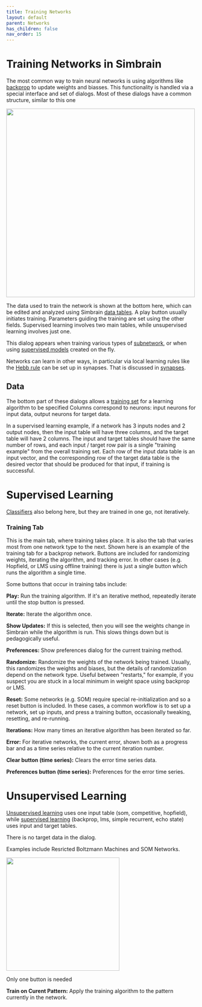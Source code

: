 ```yaml
---
title: Training Networks
layout: default
parent: Networks
has_children: false
nav_order: 15
---
```


# Training Networks in Simbrain

The most common way to train neural networks is using algorithms like [backprop](https://en.wikipedia.org/wiki/Backpropagation) to update weights and biasses. This functionality is handled via a special interface and set of dialogs. Most of these dialogs have a common structure, similar to this one

<img src="/assets/images/trainingDialog.png" style="width:500px;"/>

The data used to train the network is shown at the bottom here, which can be edited and analyzed using Simbrain [data tables](/docs/utilities/tables). A play button usually initiates training. Parameters guiding the training are set using the other fields. Supervised learning involves two main tables, while unsupervised learning involves just one. 

This dialog appears when training various types of [subnetwork](/docs/network/subnetwork), or when using [supervised models](/docs/network/supervisedModels) created on the fly. 

Networks can learn in other ways, in particular via local learning rules like the [Hebb rule](https://en.wikipedia.org/wiki/Hebbian_theory) can be set up in synapses. That is discussed in [synapses](synapses/). 


## Data

The bottom part of these dialogs allows a [training set](https://en.wikipedia.org/wiki/Test_set) for a learning algorithm to be specified Columns correspond to neurons: input neurons for input data, output neurons for target data. 

In a supervised learning example, if a network has 3 inputs nodes and 2 output nodes, then the input table will have three columns, and the target table will have 2 columns. The input and target tables should have the same number of rows, and each input / target row pair is a single "training example" from the overall training set. Each row of the input data table is an input vector, and the corresponding row of the target data table is the desired vector that should be produced for that input, if training is successful.

# Supervised Learning

[Classifiers](docs/network/subnetworks/classifier) also belong here, but they are trained in one go, not iteratively.

### Training Tab

This is the main tab, where training takes place. It is also the tab that varies most from one network type to the next. Shown here is an example of the training tab for a backprop network. Buttons are included for randomizing weights, iterating the algorithm, and tracking error. In other cases (e.g. Hopfield, or LMS using offline training) there is just a single button which runs the algorithm a single time.

Some buttons that occur in training tabs include:

 **Play:** Run the training algorithm. If it's an iterative method, repeatedly iterate until the stop button is pressed.

 **Iterate:** Iterate the algorithm once.

 **Show Updates:** If this is selected, then you will see the weights change in Simbrain while the algorithm is run. This slows things down but is pedagogically useful.

 **Preferences:** Show preferences dialog for the current training method.

 **Randomize:** Randomize the weights of the network being trained. Usually, this randomizes the weights and biases, but the details of randomization depend on the network type. Useful between "restarts," for example, if you suspect you are stuck in a local minimum in weight space using backprop or LMS.

 **Reset:** Some networks (e.g. SOM) require special re-initialization and so a reset button is included. In these cases, a common workflow is to set up a network, set up inputs, and press a training button, occasionally tweaking, resetting, and re-running.

 **Iterations:** How many times an iterative algorithm has been iterated so far.

 **Error:** For iterative networks, the current error, shown both as a progress bar and as a time series relative to the current iteration number.

 **Clear button (time series):** Clears the error time series data.

 **Preferences button (time series):** Preferences for the error time series.

# Unsupervised Learning

[Unsupervised learning](https://en.wikipedia.org/wiki/Unsupervised_learning) uses one input table (som, competitive, hopfield), while [supervised learning](https://en.wikipedia.org/wiki/Supervised_learning) (backprop, lms, simple recurrent, echo state) uses input and target tables.

There is no target data in the dialog.

Examples include Resricted Boltzmann Machines and SOM Networks.

<img src="/assets/images/unsupervisedTrainingDialog.png" style="width:300px;"/>

Only one button is needed

**Train on Curent Pattern:** Apply the training algorithm to the pattern currently in the network.


<!-- For example, suppose we want to train a network to compute the classic exclusive-or or XOR function, via these associations:

 0,0 → 0  
 1,0 → 1  
 0,1 → 1  
 1,1 → 0

To do this, we need to set the input and training tables as follows:

| Input Data | Target Data |
|------------|--------------|
| 0,0        | 0            |
| 1,0        | 1            |
| 0,1        | 1            |
| 1,1        | 0            |

 -->